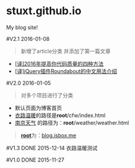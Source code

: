 # stuxt.github.io
My blog site!

#V2.1
2016-01-08
>新增了article分类
>并添加了第一篇文章

* [[译]2016年提高你代码质量的四种方法](https://github.com/stuxt/stuxt.github.io/blob/master/article/2016%E5%B9%B4%E6%8F%90%E9%AB%98%E4%BD%A0%E4%BB%A3%E7%A0%81%E8%B4%A8%E9%87%8F%E7%9A%84%E5%9B%9B%E7%A7%8D%E6%96%B9%E6%B3%95.md)
* [[译]jQuery插件Roundabout的中文用法介绍](https://github.com/stuxt/stuxt.github.io/blob/master/article/jQuery%E6%8F%92%E4%BB%B6Roundabout%E7%9A%84%E4%B8%AD%E6%96%87%E7%94%A8%E6%B3%95%E4%BB%8B%E7%BB%8D.md)

#V2.0
2016-01-05
>对多个项目进行了分类

* 默认页面为博客首页
* [衣路温暖](http://blog.isbox.me/cfw/index.html)的路径是**root**/cfw/index.html
* [南京天气](http://blog.isbox.me/weather/weather.html) 的路径为：**root**/weather/weather.html

>[**root**](http://blog.isbox.me)为：[blog.isbox.me](http://blog.isbox.me)


#V1.3 DONE
 2015-12-14
衣路温暖测试

#V1.0 DONE
 2015-11-27

